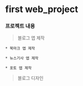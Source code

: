 # first web_project
### 프로젝트 내용

> 블로그 앱 제작

    * 북마크 앱 제작
    
    * 뉴스기사 앱 제작
    
    * 포토 앱 제작

> 블로그 디자인
